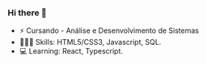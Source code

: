 ### Hi there 👋

- ⚡ Cursando - Análise e Desenvolvimento de Sistemas
- 👩🏻‍💻 Skills: HTML5/CSS3, Javascript, SQL.
- 💻 Learning: React, Typescript.
